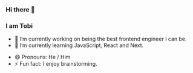 ### Hi there 👋

### I am Tobi

- 🔭 I’m currently working on being the best frontend engineer I can be.
- 🌱 I’m currently learning JavaScript, React and Next.
<!-- - 👯 I’m looking to collaborate on ... -->
<!-- - 🤔 I’m looking for help with ...
- 💬 Ask me about ...
- 📫 How to reach me: ... -->
- 😄 Pronouns: He / Him
- ⚡ Fun fact: I enjoy brainstorming.

